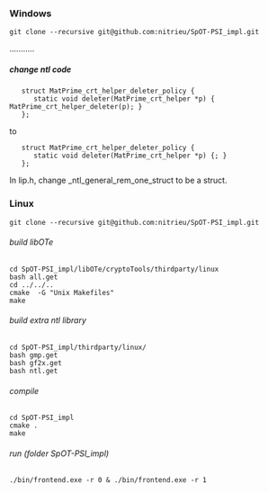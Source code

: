 ### Windows

```
git clone --recursive git@github.com:nitrieu/SpOT-PSI_impl.git
```


...........

##### change ntl code
```
   struct MatPrime_crt_helper_deleter_policy {
      static void deleter(MatPrime_crt_helper *p) { MatPrime_crt_helper_deleter(p); }
   };
```
to
```
   struct MatPrime_crt_helper_deleter_policy {
      static void deleter(MatPrime_crt_helper *p) {; }
   };
```

In lip.h, change _ntl_general_rem_one_struct to be a struct. 

### Linux

```
git clone --recursive git@github.com:nitrieu/SpOT-PSI_impl.git
```

###### build libOTe
```
cd SpOT-PSI_impl/libOTe/cryptoTools/thirdparty/linux
bash all.get
cd ../../..
cmake  -G "Unix Makefiles"
make
```

###### build extra ntl library 
```
cd SpOT-PSI_impl/thirdparty/linux/
bash gmp.get
bash gf2x.get
bash ntl.get
```

###### compile
```
cd SpOT-PSI_impl
cmake .
make 
```
###### run (folder SpOT-PSI_impl)
```
./bin/frontend.exe -r 0 & ./bin/frontend.exe -r 1
```

